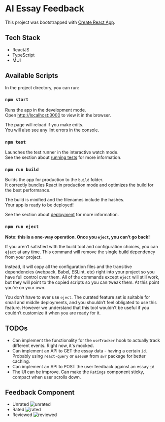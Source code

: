 # AI Essay Feedback

This project was bootstrapped with [Create React App](https://github.com/facebook/create-react-app).

## Tech Stack

- ReactJS
- TypeScript
- MUI

## Available Scripts

In the project directory, you can run:

### `npm start`

Runs the app in the development mode.\
Open [http://localhost:3000](http://localhost:3000) to view it in the browser.

The page will reload if you make edits.\
You will also see any lint errors in the console.

### `npm test`

Launches the test runner in the interactive watch mode.\
See the section about [running tests](https://facebook.github.io/create-react-app/docs/running-tests) for more information.

### `npm run build`

Builds the app for production to the `build` folder.\
It correctly bundles React in production mode and optimizes the build for the best performance.

The build is minified and the filenames include the hashes.\
Your app is ready to be deployed!

See the section about [deployment](https://facebook.github.io/create-react-app/docs/deployment) for more information.

### `npm run eject`

**Note: this is a one-way operation. Once you `eject`, you can’t go back!**

If you aren’t satisfied with the build tool and configuration choices, you can `eject` at any time. This command will remove the single build dependency from your project.

Instead, it will copy all the configuration files and the transitive dependencies (webpack, Babel, ESLint, etc) right into your project so you have full control over them. All of the commands except `eject` will still work, but they will point to the copied scripts so you can tweak them. At this point you’re on your own.

You don’t have to ever use `eject`. The curated feature set is suitable for small and middle deployments, and you shouldn’t feel obligated to use this feature. However we understand that this tool wouldn’t be useful if you couldn’t customize it when you are ready for it.

## TODOs

- Can implement the functionality for the `useTracker` hook to actually track different events. Right now, it's mocked.
- Can implement an API to GET the essay data - having a certain `id`. Probably using `react-query` or `useSWR` from `swr` package for better caching.
- Can implement an API to POST the user feedback against an essay `id`.
- The UI can be improve. Can make the `Ratings` component sticky, compact when user scrolls down.

## Feedback Component

- Unrated
  ![unrated](https://i.postimg.cc/05Z8Hs0G/ratings-unrated.png)
- Rated
  ![rated](https://i.postimg.cc/0Q08vRRs/ratings-rated.png)
- Reviewed
  ![reviewed](https://i.postimg.cc/j28tWHS3/ratings-reviewed.png)
